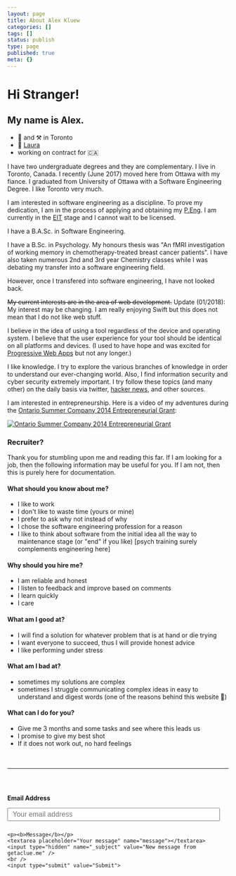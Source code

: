 ```yaml
---
layout: page
title: About Alex Kluew
categories: []
tags: []
status: publish
type: page
published: true
meta: {}
---
```


# Hi Stranger!

## My name is Alex. 

- 🏡 and ⚒ in Toronto
- 💖 [Laura](https://www.instagram.com/lauraandalex_vlog/)
- working on contract for 🇨🇦

I have two undergraduate degrees and they are complementary. I live in Toronto, Canada. 
I recently (June 2017) moved here from Ottawa with my fiance. I graduated from University of Ottawa with a Software Engineering Degree. I like Toronto very much.

I am interested in software engineering as a discipline. To prove my dedication, I am in the process of applying and obtaining my [P.Eng](https://en.wikipedia.org/wiki/Regulation_and_licensure_in_engineering#Canada_2). I am currently in the [EIT](http://peo.on.ca/index.php?ci_id=2064&la_id=1) stage and I cannot wait to be licensed.

I have a B.A.Sc. in Software Engineering.

I have a B.Sc. in Psychology. My honours thesis was "An fMRI investigation of working memory in chemotherapy-treated breast cancer patients".
I have also taken numerous 2nd and 3rd year Chemistry classes while I was debating
my transfer into a software engineering field.

However, once I transfered into software engineering, I have not looked back.

~~My current interests are in the area of web development.~~ Update (01/2018): My interest may be changing. I am really enjoying Swift but this does not mean that I do not like web stuff.

I believe in the idea of using a tool regardless of the device and operating system. I believe that the user experience for your tool should be identical on all platforms and devices. (I used to have hope and was excited for [Progressive Web Apps](https://developers.google.com/web/progressive-web-apps/) but not any longer.)

I like knowledge. I try to explore the various branches of knowledge in order to understand our ever-changing world. Also, I find information security and cyber security extremely important. I try follow these topics (and many other) on the daily basis via twitter, <a href="https://news.ycombinator.com">hacker news</a>, and other sources.

I am interested in entrepreneurship. Here is a video of my adventures during the <a href="https://www.ontario.ca/business-and-economy/start-summer-company-students">Ontario Summer Company 2014 Entrepreneurial Grant</a>:

[![Ontario Summer Company 2014 Entrepreneurial Grant](https://cdn-pro.dprcdn.net/files/acc_603419/mlgG8)](https://www.youtube.com/watch?v=UkWgyN8AKXo "Ontario Summer Company 2014 Entrepreneurial Grant")

### Recruiter?
Thank you for stumbling upon me and reading this far. If I am looking for a job, then the following information may be useful for you. If I am not, then this is purely here for documentation.

#### What should you know about me?
- I like to work
- I don't like to waste time (yours or mine)
- I prefer to ask why not instead of why
- I chose the software engineering profession for a reason
- I like to think about software from the initial idea all the way to maintenance stage (or "end" if you like) [psych training surely complements engineering here]

#### Why should you hire me?
- I am reliable and honest
- I listen to feedback and improve based on comments
- I learn quickly
- I care

#### What am I good at?
- I will find a solution for whatever problem that is at hand or die trying
- I want everyone to succeed, thus I will provide honest advice
- I like performing under stress

#### What am I bad at?
- sometimes my solutions are complex
- sometimes I struggle communicating complex ideas in easy to understand and digest words (one of the reasons behind this website 🤪)

#### What can I do for you?
- Give me 3 months and some tasks and see where this leads us
- I promise to give my best shot
- If it does not work out, no hard feelings

<div style="width: 100%; float: left; margin-top: 20px">
  <hr />

  <form id="contactform" method="POST" action="https://formspree.io/info@getaclue.me">
    <p><b>Email Address</b></p>
    <input type="email" name="_replyto" placeholder="Your email address">

    <p><b>Message</b></p>
    <textarea placeholder="Your message" name="message"></textarea>
    <input type="hidden" name="_subject" value="New message from getaclue.me" />
    <br />
    <input type="submit" value="Submit">
  </form>
</div>

<style type="text/css">
  #contactform {
    padding-top: 30px;
  }

  #contactform input[type="email"] {
    width: calc(100% - 20px);
    height: 30px;
    font-size: 16px;
    padding: 10px;
    margin-bottom: 10px;
  }
  #contactform textarea {
    width: calc(100% - 30px);
    height: 100px;
    font-size: 16px;
    border: 1px solid #ccc;
    background-color: #fafafa;
    padding: 15px;
    resize: vertical;
  }
  #contactform input[type="submit"] {
    display: inline-block;
    width: 127px;
    height: 42px;
    background-color: #272727;
    color: white;
    font-weight: 600;
    font-style: normal;
    font-size: 14px;
    border: none;
    margin-top: 10px;
    cursor: pointer;
  }
  #leftCol {
    margin-bottom: 40px;
    margin-right: 30px;
    width: 100%;
    text-align: center;
    height: 700px;
  }
  @media screen and (min-width: 800px) {
    #leftCol {
        width: 40%; 
        float: left;
      }
    }
  }
  @media screen and (min-width: 800px) {
    #rightCol {
      width: 55%; 
      float: right;
    }
  }
  }
</style>
